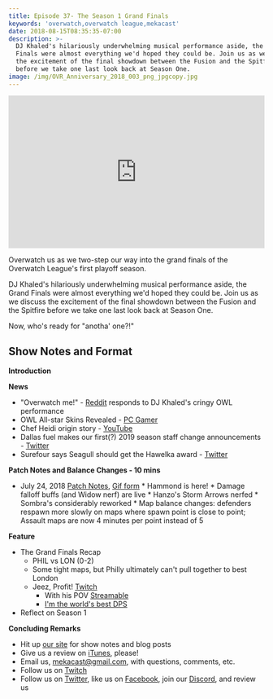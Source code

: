 ```yaml
---
title: Episode 37- The Season 1 Grand Finals
keywords: 'overwatch,overwatch league,mekacast'
date: 2018-08-15T08:35:35-07:00
description: >-
  DJ Khaled's hilariously underwhelming musical performance aside, the Grand
  Finals were almost everything we'd hoped they could be. Join us as we discuss
  the excitement of the final showdown between the Fusion and the Spitfire
  before we take one last look back at Season One.
image: /img/OVR_Anniversary_2018_003_png_jpgcopy.jpg
---
```

<iframe width="100%" height="300" scrolling="no" frameborder="no" allow="autoplay" src="https://w.soundcloud.com/player/?url=https%3A//api.soundcloud.com/tracks/486198369&color=%238992b9&auto_play=false&hide_related=false&show_comments=true&show_user=true&show_reposts=false&show_teaser=true&visual=true"></iframe>

Overwatch us as we two-step our way into the grand finals of the Overwatch League's first playoff season.

DJ Khaled's hilariously underwhelming musical performance aside, the Grand Finals were almost everything we'd hoped they could be. Join us as we discuss the excitement of the final showdown between the Fusion and the Spitfire before we take one last look back at Season One.

Now, who's ready for "anotha' one?!"

## Show Notes and Format

**Introduction**

**News**
  *  "Overwatch me!" - [Reddit](https://www.reddit.com/r/Overwatch/comments/92oub9/dj_khaled_is_the_cringiest_performance_ive_seen/) responds to DJ Khaled's cringy OWL performance
  *  OWL All-star Skins Revealed - [PC Gamer](https://www.pcgamer.com/two-new-overwatch-skins-revealed-at-owl-grand-finals/)
  *  Chef Heidi origin story - [YouTube](https://www.youtube.com/watch?v=WeAN5gUFZhE&feature=youtu.be)
  *  Dallas fuel makes our first(?) 2019 season staff change announcements - [Twitter](https://twitter.com/DallasFuel/status/1022228191841280000)
  *  Surefour says Seagull should get the Hawelka award - [Twitter](https://twitter.com/Surefour/status/1023509479415898112?s=19)

**Patch Notes and Balance Changes - 10 mins**
  *  July 24, 2018 [Patch Notes](https://playoverwatch.com/en-us/news/patch-notes/pc/#patch-49154), [Gif form](https://gfycat.com/QuestionableInexperiencedAustraliancurlew)
    *  Hammond is here!
    *  Damage falloff buffs (and Widow nerf) are live
    *  Hanzo's Storm Arrows nerfed
    *  Sombra's considerably reworked
    *  Map balance changes: defenders respawn more slowly on maps where spawn point is close to point; Assault maps are now 4 minutes per point instead of 5

**Feature**
 * The Grand Finals Recap
   *  PHIL vs LON (0-2)
     * Some tight maps, but Philly ultimately can't pull together to best London
     * Jeez, Profit! [Twitch](https://clips.twitch.tv/FilthyCrepuscularPepperPJSugar)
         * With his POV [Streamable](https://streamable.com/h1hiy)
         * [I'm the world's best DPS](https://twitter.com/PROFIT_OWL/status/1023326859034087425)
 *  Reflect on Season 1


**Concluding Remarks**

 *  Hit up [our site](https://www.mekacast.com) for show notes and blog posts
 *  Give us a review on [iTunes](https://itunes.apple.com/us/podcast/mekacast-overwatch-esports-podcast/id1304572195?mt=2), please!
 *  Email us, <mekacast@gmail.com>, with questions, comments, etc.
 *  Follow us on [Twitch](https://twitch.tv/mekacast)
 *  Follow us on [Twitter](https://twitter.com/MEKAcast), like us on [Facebook](https://www.facebook.com/mekacast/), join our [Discord](https://discord.gg/VFG9Cug), and review us
